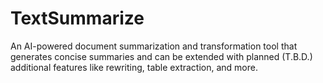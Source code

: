 # TextSummarize
An AI-powered document summarization and transformation tool that generates concise summaries and can be extended with planned (T.B.D.) additional features like rewriting, table extraction, and more.
